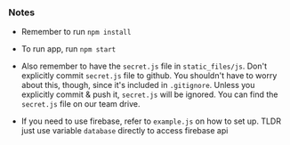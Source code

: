 ### Notes
* Remember to run `npm install`

* To run app, run `npm start`

* Also remember to have the `secret.js` file in `static_files/js`. Don't explicitly commit `secret.js` file to github. You shouldn't have to worry about this, though, since it's included in `.gitignore`. Unless you explicitly commit & push it, `secret.js` will be ignored. You can find the `secret.js` file on our team drive.

* If you need to use firebase, refer to `example.js` on how to set up. TLDR just use variable `database` directly to access firebase api